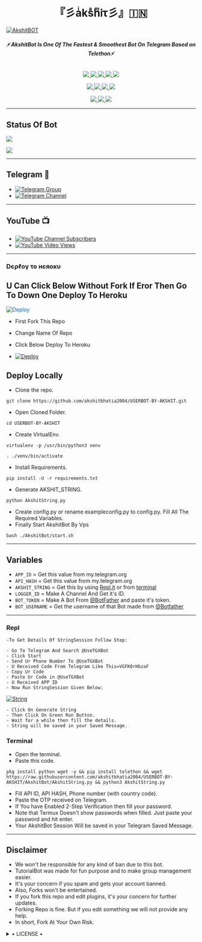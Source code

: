 <h1 align="center">
<b> 『彡aͥksͣhͫᎥτ彡』🇮🇳 </b>
</h1>

[![AkshitBOT](https://telegra.ph/file/f6f6f8006a1861383c566.jpg)](https://github.com/Akshit-OP/USERBOT-BY-AKSHIT)

<h6 align="center">
  <b>⚡ AkshitBot Is One Of The Fastest & Smoothest Bot On Telegram Based on Telethon⚡</b>
</h6>

<p align="center">
<a href="https://github.com/akshitbhatia2004/USERBOTBYAKSHIT" alt="GitHub closed issues"> <img src="https://img.shields.io/github/issues-closed-raw/akshitbhatia2004/USERBOTBYAKSHIT?style=flat&logo=github&color=success" /> </a>
<a href="https://github.com/akshitbhatia2004/USERBOTBYAKSHIT/graphs/contributors" alt="GitHub contributors"> <img src="https://img.shields.io/github/contributors/akshitbhatia2004/USERBOTBYAKSHIT?style=flat&logo=github" /> </a>
<a href="https://github.com/akshitbhatia2004/USERBOTBYAKSHIT/network/members" alt="GitHub forks"> <img src="https://img.shields.io/github/forks/akshitbhatia2004/USERBOTBYAKSHIT?label=Forks&logo=github" /> </a>
<a href="https://github.com/akshitbhatia2004/USERBOTBYAKSHIT" alt="GitHub closed pull requests"> <img src="https://img.shields.io/github/issues-pr-closed-raw/akshitbhatia2004/USERBOTBYAKSHIT?color=success" /> </a>
<a href="https://github.com/akshitbhatia2004/USERBOTBYAKSHIT" alt="GitHub issues"> <img src="https://img.shields.io/github/issues-raw/akshitbhatia2004/USERBOTBYAKSHIT?style=flat&logo=github&color=yellow" /> </a>
</p>
<p align="center">
<a href="https://www.python.org/" alt="made-with-python"> <img src="https://img.shields.io/badge/Made%20with-Python-1f425f.svg?style=flat&logo=python&color=blue" /> </a>
<a href="https://github.com/akshitbhatia2004/USERBOTBYAKSHIT" alt="Docker!"> <img src="https://aleen42.github.io/badges/src/docker.svg" /> </a>
<a href="https://github.com/akshitbhatia2004/USERBOTBYAKSHIT" alt="GitHub repo size"> <img src="https://img.shields.io/github/repo-size/akshitbhatia2004/USERBOTBYAKSHIT" /> </a>
<a href="https://github.com/akshitbhatia2004/USERBOTBYAKSHIT/blob/master/LICENSE" alt="GPLv3 license"> <img src="https://img.shields.io/badge/License-GPLv3-blue.svg" /> </a>
</p>
<p align="center">
<a href="https://t.me/AKSHIT_USERBOT" alt="Telegram!"> <img src="https://aleen42.github.io/badges/src/telegram.svg" /> </a>
<a href="https://github.com/akshitbhatia2004/USERBOTBYAKSHIT/graphs/commit-activity" alt="Maintenance"> <img src="https://img.shields.io/badge/Maintained%3F-yes-green.svg" /> </a>
<a href="https://makeapullrequest.com" alt="PRs Welcome"> <img src="https://img.shields.io/badge/PRs-welcome-brightgreen.svg?style=flat-square" /> </a>
</p>

------
## Status Of Bot 
<p align="left">
    <a href="https://github.com/akshitbhatia2004/USERBOTBYAKSHIT/network/members"><img src="https://img.shields.io/github/forks/akshitbhatia2004/USERBOTBYAKSHIT?label=Forks&logoColor=Black&style=social"></a><p align="left"><a href="https://github.com/akshitbhatia2004/USERBOTBYAKSHIT/stargazers"><img src="https://img.shields.io/github/stars/akshitbhatia2004/USERBOTBYAKSHIT?logoColor=Blue&style=social"></a><p align="left"><a href="https://github.com/akshitbhatia2004/USERBOTBYAKSHIT"></a><p align="left"><a href="https://github.com/akshitbhatia2004/USERBOTBYAKSHIT?"></a>

------
## Telegram 🏪
- [![Telegram Group](https://img.shields.io/badge/Telegram-Group-brightgreen)](https://t.me/AKSHIT_USERBOT)
- [![Telegram Channel](https://img.shields.io/badge/Telegram-Channel-brightgreen)](https://t.me/OFFICIAL_USERBOTBYAKSHIT)

------
## YouTube 📺
- [![YouTube Channel Subscribers](https://img.shields.io/youtube/channel/subscribers/UCvp8PY25PTRhFDZjLv3sVfg?style=social)](https://youtube.com/channel/UC-rJP_x5jyakSorv6Acewqw)
- [![YouTube Video Views](https://img.shields.io/youtube/views/9dQgdUJfk_k?label=Tutorial+•+Heroku+•&style=social)](https://youtube.com/channel/UC-rJP_x5jyakSorv6Acewqw)

------------
<h3> Dєρℓογ το нєяοκυ </h3>

## U Can Click Below Without Fork If Eror Then Go To Down One Deploy To Heroku

<a href="https://heroku.com/deploy/" rel="nofollow" style="background-color: initial; box-sizing: border-box; color: #0366d6; text-decoration-line: none;"><img alt="Deploy" data-canonical-src="https://www.herokucdn.com/deploy/button.svg" src="https://camo.githubusercontent.com/83b0e95b38892b49184e07ad572c94c8038323fb/68747470733a2f2f7777772e6865726f6b7563646e2e636f6d2f6465706c6f792f627574746f6e2e737667" style="border-style: none; box-sizing: initial; max-width: 100%;" /></a></div>
</a>

- First Fork This Repo

- Change Name Of Repo

- Click Below Deploy To Heroku


- [![Deploy](https://telegra.ph/file/1271cf57fd3f8468aa3c4.jpg)](https://heroku.com/deploy/)

## Deploy Locally

- Clone the repo. 

`git clone https://github.com/akshitbhatia2004/USERBOT-BY-AKSHIT.git`
- Open Cloned Folder.

`cd USERBOT-BY-AKSHIT`
- Create VirtualEnv.

`virtualenv -p /usr/bin/python3 venv`

`. ./venv/bin/activate`
- Install Requirements.

`pip install -U -r requirements.txt`
- Generate AKSHIT_STRING.

`python AkshitString.py`
- Create config.py or rename exampleconfig.py to config.py. Fill All The Required Variables.
- Finally Start AkshitBot By Vps

`bash ./AkshitBot/start.sh`

---------

## Variables

- `APP_ID`  =  Get this value from my.telegram.org
- `API_HASH`  =  Get this value from my.telegram.org
- `AKSHIT_STRING`  =  Get this by using [Repl.it](#Repl) or from [terminal](#Terminal)
- `LOGGER_ID`  =  Make A Channel And Get it's ID.
- `BOT_TOKEN`  =  Make A Bot From [@BotFather](https://t.me/botfather) and paste it's token.
- `BOT_USERNAME`  =  Get the username of that Bot made from [@Botfather](https://t.me/botfather)

------
### Repl


    -To Get Details Of StringSession Follow Step: 

    - Go To Telegram And Search @UseTGXBot
    - Click Start
    - Send Ur Phone Number To @UseTGXBot
    - U Received Code From Telegram Like This=VGFK0rHbzaF
    - Copy Ur Code
    - Paste Ur Code in @UseTGXBot
    - U Received APP ID
    - Now Run StringSession Given Below:
   

[![String](https://telegra.ph/file/6a82a3b4915a360acb2aa.jpg)](https://replit.com/@AkshitBhatia/USERBOTBYAKSHIT#main.py) 

    - Click On Generate String
    - Then Click On Green Run Button.
    - Wait for a while then fill the details.
    - String will be saved in your Saved Message.


### Terminal
- Open the terminal.
- Paste this code.

`pkg install python wget -y && pip install telethon && wget https://raw.githubusercontent.com/akshitbhatia2004/USERBOT-BY-AKSHIT/AkshitBot/AkshitString.py && python3 AkshitString.py`
- Fill API ID, API HASH, Phone number (with country code).
- Paste the OTP received on Telegram.
- If You have Enabled 2-Step Verification then fill your password.
- Note that Termux Doesn't show passwords when filled. Just paste your password and hit enter.
- Your AkshitBot Session Will be saved in your Telegram Saved Message.


------
## Disclaimer
- We won't be responsible for any kind of ban due to this bot.
- TutorialBot was made for fun purpose and to make group management easier.
- It's your concern if you spam and gets your account banned.
- Also, Forks won't be entertained.
- If you fork this repo and edit plugins, it's your concern for further updates.
- Forking Repo is fine. But if you edit something we will not provide any help.
- In short, Fork At Your Own Risk.

<details>

  <summary> • LICENSE • </summary>

![](https://www.gnu.org/graphics/gplv3-or-later.png)

Akshit-OS

Poject [AkshitBOT](https://github.com/akshitbhatia2004/USERBOTBYAKSHIT) is free software: you can redistribute it and/or modify

it under the terms of the GNU General Public License as published by

the Free Software Foundation, either version 3 of the License, or

(at your option) any later version.

This program is distributed in the hope that it will be useful,

but WITHOUT ANY WARRANTY; without even the implied warranty of

MERCHANTABILITY or FITNESS FOR A PARTICULAR PURPOSE.  See the

GNU General Public License for more details.

You should have received a copy of the GNU General Public License

along with this program. If not, see <https://www.gnu.org/licenses/>.

</details>
